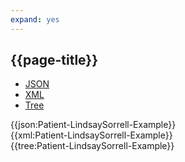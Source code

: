 ```yaml
---
expand: yes
---
```


## {{page-title}}

<div class="nhsd-!t-margin-bottom-6">
  <ul class="nav nav-tabs" role="tablist">
        <li role="presentation" class="active">
            <a href="#JSON-P-LS-E" role="tab" data-toggle="tab">JSON</a>
        </li>
         <li role="presentation">
            <a href="#XML-P-LS-E" role="tab" data-toggle="tab">XML</a>
        </li>
        <li role="presentation">
            <a href="#Tree-P-LS-E" role="tab" data-toggle="tab">Tree</a>
        </li>
  </ul>
    
  <div class="tab-content snippet">
    <div id="JSON-P-LS-E" role="tabpanel" class="tab-pane active">
{{json:Patient-LindsaySorrell-Example}}
    </div>
    <div id="XML-P-LS-E" role="tabpanel" class="tab-pane">
{{xml:Patient-LindsaySorrell-Example}}
    </div>
    <div id="Tree-P-LS-E" role="tabpanel" class="tab-pane">
{{tree:Patient-LindsaySorrell-Example}}
    </div>
  </div>
</div>